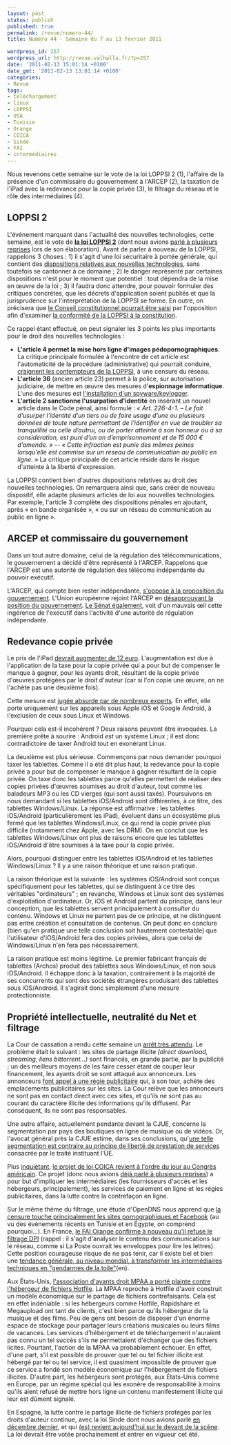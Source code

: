 ```yaml
---
layout: post
status: publish
published: true
permalink: /revue/numero-44/
title: Numéro 44 - Semaine du 7 au 13 février 2011

wordpress_id: 257
wordpress_url: http://revue.valhalla.fr/?p=257
date: '2011-02-13 15:01:14 +0100'
date_gmt: '2011-02-13 13:01:14 +0100'
categories:
- Revue
tags:
- téléchargement
- linux
- LOPPSI
- USA
- Tunisie
- Orange
- COICA
- Sinde
- FAI
- intermédiaires
---
```

<p>Nous revenons cette semaine sur le vote de la loi LOPPSI 2 (1), l'affaire de la présence d'un commissaire du gouvernement à l'ARCEP (2), la taxation de l'iPad avec la redevance pour la copie privée (3), le filtrage du réseau et le rôle des intermédiaires (4).</p>
<h2>LOPPSI 2</h2>
<p>L'événement marquant dans l'actualité des nouvelles technologies, cette semaine, est le vote de <a href="http://www.senat.fr/petite-loi-ameli/2010-2011/262.html"><b>la loi LOPPSI 2</b></a> (dont nous avions <a href="http://www.google.com/cse?cx=007528237610497066360%3Atooxybveeoo&ie=UTF-8&q=LOPPSI">parlé à plusieurs reprises</a> lors de son élaboration). Avant de parler à nouveau de la LOPPSI, rappelons 3 choses : 1) il s'agit d'une loi sécuritaire à portée générale, qui contient des <a href="http://www.numerama.com/magazine/18008-le-parlement-adopte-definitivement-la-loppsi-2.html">dispositions relatives aux nouvelles technologies</a>, sans toutefois se cantonner à ce domaine ; 2)  le danger représenté par certaines dispositions n'est pour le moment que potentiel : tout dépendra de la mise en œuvre de la loi ; 3) il faudra donc attendre, pour pouvoir formuler des critiques concrètes, que les décrets d'application soient publiés et que la jurisprudence sur l'interprétation de la LOPPSI se forme. En outre, on précisera que <a href="http://pro.clubic.com/legislation-loi-internet/loppsi/actualite-396108-loppsi-2-conseil-contitutionnel.html">le Conseil constitutionnel pourrait être saisi</a> par l'opposition afin d'examiner <a href="http://www.numerama.com/magazine/18019-loppsi-que-peut-dire-le-conseil-constitutionnel.html">la conformité de la LOPPSI à la constitution</a>.</p>
<p>Ce rappel étant effectué, on peut signaler les 3 points les plus importants pour le droit des nouvelles technologies :</p>
<ul>
<li><b>L'article 4 permet la mise hors ligne d'images pédopornographiques</b>. La critique principale formulée à l'encontre de cet article est l'automaticité de la procédure (administrative) qui pourrait conduire, <a href="http://www.laquadrature.net/fr/loppsi-definitivement-adoptee-internet-sous-controle">craignent les contempteurs de la LOPPSI</a>, à une censure du réseau.</li>
<li><b>L'article 36</b> (ancien article 23) permet à la police, sur autorisation judiciaire, de mettre en œuvre des mesures d'<b>espionnage informatique</b>. L'une des mesures est <a href="http://www.valhalla.fr/2010/02/13/loppsi-2-les-spywares-judiciaires/">l'installation d'un spyware/keylogger</a>.</li>
<li><b>L'article 2 sanctionne l'usurpation d'identité</b> en insérant un nouvel article dans le Code pénal, ainsi formulé : <i>« Art. 226-4-1. – Le fait d’usurper l’identité d’un tiers ou de faire usage d’une ou plusieurs données de toute nature permettant de l’identifier en vue de troubler sa tranquillité ou celle d’autrui, ou de porter atteinte à son honneur ou à sa considération, est puni d’un an d’emprisonnement et de 15 000 € d’amende. » -- « Cette infraction est punie des mêmes peines lorsqu’elle est commise sur un réseau de communication au public en ligne. »</i> La critique principale de cet article réside dans le risque d'atteinte à la liberté d'expression.</li>
</ul>
<p>La LOPPSI contient bien d'autres dispositions relatives au droit des nouvelles technologies. On remarquera ainsi que, sans créer de nouveau dispositif, elle adapte plusieurs articles de loi aux nouvelles technologies. Par exemple, l'article 3 complète des dispositions pénales en ajoutant, après « en bande organisée », « ou sur un réseau de communication au public en ligne ».</p>
<h2>ARCEP et commissaire du gouvernement</h2>
<p>Dans un tout autre domaine, celui de la régulation des télécommunications, le gouvernement a décidé d'être représenté à l'ARCEP. Rappelons que l'ARCEP est une autorité de régulation des télécoms indépendante du pouvoir exécutif.</p>
<p>L'ARCEP, qui compte bien rester indépendante, <a href="http://www.clubic.com/reseau-informatique/actualite-390496-arcep-fache-eric-besson.html">s'oppose à la proposition du gouvernement</a>. L'Union européenne rejoint l'ARCEP en <a href="http://www.clubic.com/internet/actualite-396146-europe-gouvernement-affrontent-commissaire-gouvernement-arcep.html">désapprouvant la position du gouvernement</a>. <a href="http://www.zdnet.fr/actualites/commissaire-du-gouvernement-a-l-arcep-le-senat-dit-non-39758201.htm">Le Sénat également</a>, voit d'un mauvais œil cette ingérence de l'exécutif dans l'activité d'une autorité de régulation indépendante.</p>
<h2>Redevance copie privée</h2>
<p>Le prix de l'iPad <a href="http://www.pcinpact.com/actu/news/61773-ipad-hausse-copie-privee-taxe.htm">devrait augmenter de 12 euro</a>. L'augmentation est due à l'application de la taxe pour la copie privée qui a pour but de compenser le manque à gagner, pour les ayants droit, résultant de la copie privée d'œuvres protégées par le droit d'auteur (car si l'on copie une œuvre, on ne l'achète pas une deuxième fois).</p>
<p>Cette mesure est <a href="http://www.numerama.com/magazine/17990-taxe-copie-privee-sur-tablettes-les-ayants-droit-confirment-l-absurde.html">jugée absurde par de nombreux experts</a>. En effet, elle porte uniquement sur les appareils sous Apple iOS et Google Android, à l'exclusion de ceux sous Linux et Windows. </p>
<p>Pourquoi cela est-il incohérent ? Deux raisons peuvent être invoquées. La première prête à sourire : Android <i>est</i> un système Linux ; il est donc contradictoire de taxer Android tout en exonérant Linux. </p>
<p>La deuxième est plus sérieuse. Commençons par nous demander pourquoi taxer les tablettes. Comme il a été dit plus haut, la redevance pour la copie privée a pour but de compenser le manque à gagner résultant de la copie privée. On taxe donc les tablettes parce qu'elles permettent de réaliser des copies privées d'œuvres soumises au droit d'auteur, tout comme les baladeurs MP3 ou les CD vierges (qui sont aussi taxés). Poursuivons en nous demandant si les tablettes iOS/Android sont différentes, à ce titre, des tablettes Windows/Linux. La réponse est affirmative : les tablettes iOS/Android (particulièrement les iPad), évoluent dans un écosystème plus fermé que les tablettes Windows/Linux, ce qui rend la copie privée plus difficile (notamment chez Apple, avec les DRM). On en conclut que les tablettes Windows/Linux ont plus de raisons encore que les tablettes iOS/Android d'être soumises à la taxe pour la copie privée.</p>
<p>Alors, pourquoi distinguer entre les tablettes iOS/Android et les tablettes Windows/Linux ? Il y a une raison théorique et une raison pratique.</p>
<p>La raison théorique est la suivante : les systèmes iOS/Android sont conçus spécifiquement pour les tablettes, qui se distinguent à ce titre des véritables "ordinateurs" ; en revanche, Windows et Linux sont des systèmes d'exploitation d'ordinateur. Or, iOS et Android partent du principe, dans leur conception, que les tablettes servent principalement à <i>consulter</i> du contenu. Windows et Linux ne partent pas de ce principe, et ne distinguent pas entre création et consultation de contenus. On peut donc en conclure (bien qu'en pratique une telle conclusion soit hautement contestable) que l'utilisateur d'iOS/Android fera des copies privées, alors que celui de Windows/Linux n'en fera pas nécessairement.</p>
<p>La raison pratique est moins légitime. Le premier fabricant français de tablettes (Archos) produit des tablettes sous Windows/Linux, et non sous iOS/Android. Il échappe donc à la taxation, contrairement à la majorité de ses concurrents qui sont des sociétés étrangères produisant des tablettes sous iOS/Android. Il s'agirait donc simplement d'une mesure protectionniste.</p>
<h2>Propriété intellectuelle, neutralité du Net et filtrage</h2>
<p>La Cour de cassation a rendu cette semaine un <a href="http://www.pcinpact.com/actu/news/61799-choristes-annonceur-complicite-contrefacon-cassation.htm">arrêt très attendu</a>. Le problème était le suivant : les sites de partage illicite <i>(direct download, streaming, liens bittorrent...)</i> sont financés, en grande partie, par la publicité ; un des meilleurs moyens de les faire cesser étant de couper leur financement, les ayants droit se sont attaqué aux annonceurs. Les annonceurs <a href="http://pro.clubic.com/legislation-loi-internet/telechargement-illegal/actualite-395892-telechargement-annonceurs-juges-responsables.html">font appel à une régie publicitaire</a> qui, à son tour, achète des emplacements publicitaires sur les sites. La Cour relève que les annonceurs ne sont pas en contact direct avec ces sites, et qu'ils ne sont pas au courant du caractère illicite des informations qu'ils diffusent. Par conséquent, ils ne sont pas responsables.</p>
<p>Une autre affaire, actuellement pendante devant la CJUE, concerne la segmentation par pays des boutiques en ligne de musique ou de vidéos. Or, l'avocat général près la CJUE estime, dans ses conclusions, qu'<a href="http://www.numerama.com/magazine/17989-droit-d-auteur-les-blocages-geographiques-pourraient-etre-interdits.html">une telle segmentation est contraire au principe de liberté de prestation de services</a> consacrée par le traité instituant l'UE.</p>
<p>Plus <a href="https://www.eff.org/coica">inquiétant</a>, <a href="http://www.zdnet.fr/actualites/fai-publicitaires-et-services-de-paiement-bientot-engages-dans-la-lutte-contre-le-telechargement-illegal-39758207.htm">le projet de loi COICA revient à l'ordre du jour au Congrès américain</a>. Ce projet (donc nous avions <a href="http://www.google.com/cse?cx=007528237610497066360%3Atooxybveeoo&ie=UTF-8&q=coica">déjà parlé à plusieurs reprises</a>) a pour but d'impliquer les intermédiaires (les fournisseurs d'accès et les hébergeurs, principalement), les services de paiement en ligne et les régies publicitaires, dans la lutte contre la contrefaçon en ligne.</p>
<p>Sur le même thème du filtrage, une étude d'OpenDNS nous apprend que <a href="http://www.numerama.com/magazine/18016-le-filtrage-frappe-surtout-les-reseaux-sociaux-et-les-sites-pornographiques.html">la censure touche principalement les sites pornographiques et Facebook</a> (au vu des événements récents en Tunisie et en Égypte, on comprend pourquoi...). En France, <a href="http://www.pcinpact.com/actu/news/61804-orange-dpi-tmg-vedicis-louette.htm">le FAI Orange confirme à nouveau qu'il refuse le filtrage DPI</a> (rappel : il s'agit d'analyser le contenu des communications sur le réseau, comme si La Poste ouvrait les enveloppes pour lire les lettres). Cette position courageuse risque de ne pas tenir, car il existe bel et bien une <a href="http://arstechnica.com/web/news/2011/02/isps-the-off-duty-cops-of-the-world.ars">tendance générale, au niveau mondial, à transformer les intermédiaires techniques en "gendarmes de la toile"</a><span class="lang">(en)</span>.</p>
<p>Aux États-Unis, <a href="http://www.numerama.com/magazine/18038-la-mpaa-s-attaque-au-service-de-stockage-hotfile-qu-il-juge-trop-bien-pense.html">l'association d'ayants droit MPAA a porté plainte contre l'hébergeur de fichiers Hotfile</a>. La MPAA reproche à Hotfile d'avoir construit un modèle économique sur le partage de fichiers contrefaisants. Cela est en effet indéniable : si les hébergeurs comme Hotfile, Rapidshare et Megaupload ont tant de clients, c'est bien parce qu'ils hébergeur de la musique et des films. Peu de gens ont besoin de disposer d'un énorme espace de stockage pour partager leurs créations musicales ou leurs films de vacances. Les services d'hébergement et de téléchargement n'auraient pas connu un tel succès s'ils ne permettaient d'échanger que des fichiers licites. Pourtant, l'action de la MPAA va probablement échouer. En effet, d'une part, s'il est possible de prouver que tel ou tel fichier illicite est hébergé par tel ou tel service, il est quasiment impossible de prouver que ce service a fondé son modèle économique sur l'hébergement de fichiers illicites. D'autre part, les hébergeurs sont protégés, aux États-Unis comme en Europe, par un régime spécial qui les exonère de responsabilité à moins qu'ils aient refusé de mettre hors ligne un contenu manifestement illicite qui leur est dûment signalé.</p>
<p>En Espagne, la lutte contre le partage illicite de fichiers protégés par les droits d'auteur continue, avec la loi Sinde dont nous avions parlé <a href="http://revue.valhalla.fr/numeros/37/">en décembre dernier</a>, et qui <a href="http://www.elpais.com/articulo/cultura/ley/Sinde/resucita/Senado/voto/PP/elpepucul/20110209elpepucul_4/Tes"><span class="lang">(es)</span> revient aujourd'hui sur le devant de la scène</a>. La loi devrait être votée prochainement et entrer en vigueur cet été.</p>
